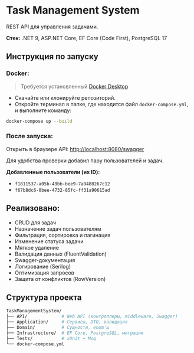 # Task Management System

REST API для управления задачами.

**Стек:** .NET 9, ASP.NET Core, EF Core (Code First), PostgreSQL 17

## Инструкция по запуску

### Docker:

> Требуется установленный [Docker Desktop](https://www.docker.com/products/docker-desktop)

- Скачайте или клонируйте репозиторий.
- Откройте терминал в папке, где находится файл `docker-compose.yml`, и выполните команду:

```bash
docker-compose up --build
```

### После запуска:
Открыть в браузере API: [http://localhost:8080/swagger](http://localhost:8080/swagger)

Для удобства проверки добавил пару пользователей и задач.

**Добавленные пользователи (их ID):**
- `f1811537-a05b-49bb-bee9-7a9480267c12`
- `f67b8dc6-0bee-4732-85fc-ff31a90615ad`

## Реализовано:
- CRUD для задач
- Назначение задач пользователям
- Фильтрация, сортировка и пагинация
- Изменение статуса задачи
- Мягкое удаление
- Валидация данных (FluentValidation)
- Swagger-документация
- Логирование (Serilog)
- Оптимизация запросов
- Защита от конфликтов (RowVersion)

## Структура проекта

```bash
TaskManagementSystem/
├── API/             # Web API (контроллеры, middleware, Swagger)
├── Application/     # Сервисы, DTO, валидация
├── Domain/          # Сущности, enum'ы
├── Infrastructure/  # EF Core, PostgreSQL, миграции
├── Tests/           # xUnit + Moq
└── docker-compose.yml
```


